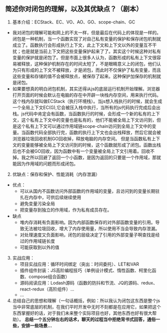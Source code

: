 ## 简述你对闭包的理解，以及其优缺点？（剧本）
1. 基本介绍：ECStack、EC、VO、AO、GO、scope-chain、GC
  + 我对闭包的理解可能和网上的不太一样，但是最后在代码上的体现是一样的。闭包是一种机制，当一个函数实现了对自己私有变量的保护和保存闭包机制就成立了。函数执行会形成执行上下文，此上下文和上下文以外的变量互不干扰；也是就是当前上下文把这些变量保护起来了了。其实这个时候这种对私有变量的保护就是闭包了。但是市面上很多人认为，函数形成的私有上下文很容易被释放，这种保护机制存在的时间太短了，不是眼睛意义上的闭包，他们认为只有形成的上下文不被释放，才是闭包，而此时不仅保护了私有变量，而且这些变量和存储的值不会被释放点，被保存了起来。这种保护加保存的机制就是闭包。
  + 如果要想真的明白闭包机制，其实还得从js的底层运行机制开始理解。浏览器打开页面的时候会默认在电脑的存在中开辟一块栈内存空间，用来执行代码。这个栈内存就叫做ECStack（执行环境栈）。当js想入栈执行的时候，就会生成一个全局上下文EC(G),它会被压入栈中执行，当所有的js代码执行完成后会出栈。js代码中肯定会有函数，当函数执行的时候，会形成一个新的私有的上下文，这个私有上下文中的变量也是私有的，他们不能被全局上下文访问到，但是这个私有上下文可以通过作用域链scope-chain访问到全局上下文中的变量。当函数代码全部执行完，函数的执行上下文也会出栈释放，然后它就会被浏览器垃圾回收机制GO回收掉，释放电脑的内存空间。
  但是当函数私有上下文的变量能够被全局上下文访问到的时候，这个函数就形成了闭包。函数出栈后也不会被GO回收，因为函数中有一个变量被全局上下文引用着。回收不掉。我之所以回避了返回一个小函数，是因为返回的只要是一个作用域，那就能因为作用域的问题而形成闭包。
2. 优缺点：保存和保护、性能消耗（内存泄漏）
  + 优点：
    + 可以从国内不函数访问外部函数的作用域的变量，且访问到的变量长期驻扎在内存中，可供后续继续使用
    + 避免变量污染全局
    + 把变量存到独立的作用域，作为私有成员存在。
  + 缺点
    + 堆内存消耗有负面影响。因为内部函数保存的对外部函数变量的引用。导致无法被垃圾回收，增大了内存使用量，所以使用不当会导致内存泄漏。
    + 对处理速度又负面影响，闭包的层级决定了引用的外部变量子啊查找是经过的作用域链长度
    + 可能获取到以外的值
3. 实战应用：
    + 项目实战应用：循环时间绑定（突出：时间委托）、LET和VAR
    + 插件组件封装：JS高阶编程技巧（单例设计模式、惰性函数、柯里化函数、compose组合函数）
    + 源码阅读应用：Lodash源码（函数的防抖和节流、JQ的源码、redux、react-redux（高阶组件）...
    + ...
4. 总结自己的思想和理解（一句话概括，例如：所以我认为闭包这东西是整个js当中非常底层的机制，在我们平时开发中无时不刻都是在应用它，如果把这个东西掌握好的话，对于我们未来整个实际项目也好，其他东西也好有很大帮助）。
**总结一个五分钟左右的话术，聊天的过程当中拒绝背书式回答，通俗一些，安排一些场景...**